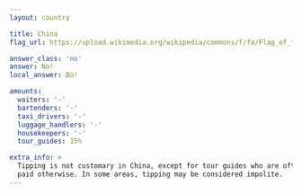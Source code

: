 ```yaml
---
layout: country

title: China
flag_url: https://upload.wikimedia.org/wikipedia/commons/f/fa/Flag_of_the_People%27s_Republic_of_China.svg

answer_class: 'no'
answer: No!
local_answer: Bù!

amounts:
  waiters: '-'
  bartenders: '-'
  taxi_drivers: '-'
  luggage_handlers: '-'
  housekeepers: '-'
  tour_guides: 15%

extra_info: >
  Tipping is not customary in China, except for tour guides who are often not
  paid otherwise. In some areas, tipping may be considered impolite.
---
```

